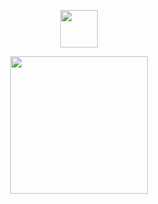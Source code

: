 <p align="center">
    <img width="60" src="https://komarev.com/ghpvc/?username=prismaticpal&color=84d5b6&style=flat&label=fishies">
</p>
<p align="center">
                    <img width="220" src="https://files.catbox.moe/eikg3t.png">
</p>

